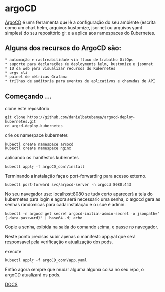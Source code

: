 # argoCD

[ArgoCD](https://argo-cd.readthedocs.io/en/stable/getting_started/) é uma ferramenta que lê a configuração do seu ambiente (escrita como um chart helm, arquivos kustomize, 
jsonnet ou arquivos yaml simples) do seu repositório git e a aplica aos namespaces do Kubernetes.

## Alguns dos recursos do ArgoCD são:

    * automação e rastreabilidade via fluxo de trabalho GitOps
    * suporte para declarações de deployments helm, kustomize e jsonnet
    * IU da web para visualizar recursos do Kubernetes
    * argo cli
    * painel de métricas Grafana
    * trilhas de auditoria para eventos de aplicativos e chamadas de API

## Começando ...

clone este repositório

```
git clone https://github.com/danielbatubenga/argocd-deploy-kubernetes.git
cd argcd-deploy-kubernetes
```

crie os namespace kubernetes
```
kubectl create namespace argocd
kubectl create namespace nginx
```
aplicando os manifestos kubernetes

```
kubectl apply -f argoCD_conf/install
```

Terminando a instalação faça o port-forwarding para acesso externo.

```
kubectl port-forward svc/argocd-server -n argocd 8080:443
```

No seu navegador use: localhost:8080 se tudo certo aparecerá a tela do kubernetes para login e agora
será necessario uma senha, o argocd gera as senhas randomicas para cada instalação e o usue é admin.

```
kubectl -n argocd get secret argocd-initial-admin-secret -o jsonpath="{.data.password}" | base64 -d; echo
```

Copie a senha, exibida na saida do comando acima, e passe no navegador.

Neste ponto precisas subir apenas o manifesto app.yal que será responsavel pela verificação e atualização
dos pods.

execute 
```
kubectl apply -f argoCD_conf/app.yaml
```

Então agora sempre que mudar alguma alguma coisa no seu repo, o argoCD atualizará os pods.


[DOCS](https://argo-cd.readthedocs.io/en/stable/getting_started/)


